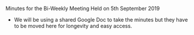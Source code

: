 Minutes for the Bi-Weekly Meeting Held on 5th September 2019
- We will be using a shared Google Doc to take the minutes but they have to be moved here for longevity and easy access. 

